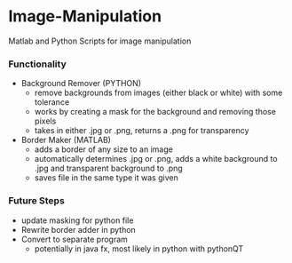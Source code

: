 # Image-Manipulation
Matlab and Python Scripts for image manipulation

### Functionality
- Background Remover (PYTHON)
  - remove backgrounds from images (either black or white) with some tolerance
  - works by creating a mask for the background and removing those pixels
  - takes in either .jpg or .png, returns a .png for transparency
- Border Maker (MATLAB)
  - adds a border of any size to an image
  - automatically determines .jpg or .png, adds a white background to .jpg and transparent background to .png
  - saves file in the same type it was given

### Future Steps
- update masking for python file
- Rewrite border adder in python
- Convert to separate program
  - potentially in java fx, most likely in python with pythonQT
